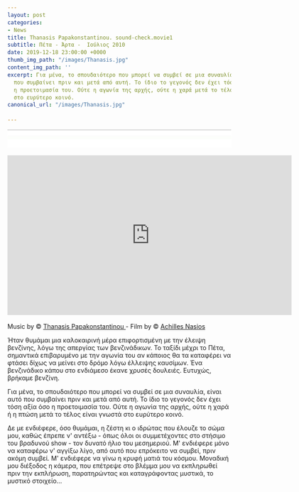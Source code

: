 ```yaml
---
layout: post
categories:
- News
title: Thanasis Papakonstantinou. sound-check.movie1
subtitle: Πέτα - Άρτα -  Ιούλιος 2010
date: 2019-12-18 23:00:00 +0000
thumb_img_path: "/images/Thanasis.jpg"
content_img_path: ''
excerpt: Για μένα, το σπουδαιότερο που μπορεί να συμβεί σε μια συναυλία, είναι αυτό
  που συμβαίνει πριν και μετά από αυτή. Το ίδιο το γεγονός δεν έχει τόση αξία όσο
  η προετοιμασία του. Ούτε η αγωνία της αρχής, ούτε η χαρά μετά το τέλος είναι γνωστά
  στο ευρύτερο κοινό.
canonical_url: "/images/Thanasis.jpg"

---
```

![](/images/bwok-2.jpg)

<iframe src="https://player.vimeo.com/video/14535360" width="640" height="360" frameborder="0" allow="autoplay; fullscreen" allowfullscreen></iframe>

Music by © <a href="https://www.facebook.com/ThanasisPapakonstantinou/ " target="blank">Thanasis Papakonstantinou </a> - Film by © <a href="https://www.facebook.com/achilles.nasios" target="blank">Achilles Nasios</a>

Ήταν θυμάμαι μια καλοκαιρινή μέρα επιφορτισμένη με την έλειψη βενζίνης, λόγω της απεργίας των βενζινάδικων. Το ταξίδι μέχρι το Πέτα, σημαντικά επιβαρυμένο με την αγωνία του αν κάποιος θα τα καταφέρει να φτάσει δίχως να μείνει στο δρόμο λόγω έλλειψης καυσίμων. Ένα βενζινάδικο κάπου στο ενδιάμεσο έκανε χρυσές δουλειές. Ευτυχώς, βρήκαμε βενζίνη.

Για μένα, το σπουδαιότερο που μπορεί να συμβεί σε μια συναυλία, είναι αυτό που συμβαίνει πριν και μετά από αυτή. Το ίδιο το γεγονός δεν έχει τόση αξία όσο η προετοιμασία του. Ούτε η αγωνία της αρχής, ούτε η χαρά ή η πτώση μετά το τέλος είναι γνωστά στο ευρύτερο κοινό.

Δε με ενδιέφερε, όσο θυμάμαι, η ζέστη κι ο ιδρώτας που έλουζε το σώμα μου, καθώς έπρεπε ν' αντέξω - όπως όλοι οι συμμετέχοντες στο στήσιμο του βραδυνού show - τον δυνατό ήλιο του μεσημεριού. Μ' ενδιέφερε μόνο να καταφέρω ν' αγγίξω λίγο, από αυτό που επρόκειτο να συμβεί, πριν ακόμη συμβεί. Μ' ενδιέφερε να γίνω η κρυφή ματιά του κόσμου. Μοναδική μου διέξοδος η κάμερα, που επέτρεψε στο βλέμμα μου να εκπληρωθεί πριν την εκπλήρωση, παρατηρώντας και καταγράφοντας μυστικά, το μυστικό στοιχείο...